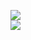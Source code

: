 [![](https://img.shields.io/badge/Made%20With-Github%20Spray-lightgrey.svg?style=for-the-badge&logo=github)](https://github.com/Annihil/github-spray#642)  
[![](https://i.imgur.com/2DrTn0Z.gif)](https://github.com/Annihil/github-spray)